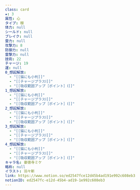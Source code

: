 ```yaml
---
class: card
★: 3
属性: 心
タイプ: 稼
体力: null
シールド: null
ブレイク: null
霊力: null
攻撃力: 8
防御力: null
霊撃力: null
技術: 22
チャージ: 19
運: null
0_想起解放:
  - "[[猫にも小判]]"
  - "[[チャージプラスⅠ]]"
  - "[[吸収範囲アップ［ポイント］Ⅰ]]"
1_想起解放:
  - "[[猫にも小判]]"
  - "[[チャージプラスⅠ]]"
  - "[[吸収範囲アップ［ポイント］Ⅰ]]"
2_想起解放:
  - "[[猫にも小判]]"
  - "[[チャージプラスⅠ]]"
  - "[[吸収範囲アップ［ポイント］Ⅰ]]"
3_想起解放:
  - "[[猫にも小判]]"
  - "[[チャージプラスⅠ]]"
  - "[[吸収範囲アップ［ポイント］Ⅰ]]"
4_想起解放:
  - "[[猫にも小判]]"
  - "[[チャージプラスⅠ]]"
  - "[[吸収範囲アップ［ポイント］Ⅰ]]"
キャラ名: 豪徳寺ミケ
略称: null
イラスト: 羽々斬
link: https://www.notion.so/ed2547fce12d45b4ad191e992c608eb3
notionID: ed2547fc-e12d-45b4-ad19-1e992c608eb3
---
```

